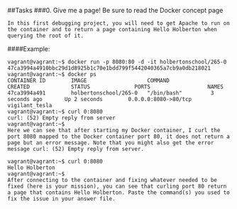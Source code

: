 ##Tasks
###0. Give me a page!
    Be sure to read the Docker concept page

    In this first debugging project, you will need to get Apache to run on the container and to return a page containing Hello Holberton when querying the root of it.

####Example:

    vagrant@vagrant:~$ docker run -p 8080:80 -d -it holbertonschool/265-0
    47ca3994a4910bbc29d1d8925b1c70e1bdd799f5442040365a7cb9a0db218021
    vagrant@vagrant:~$ docker ps
    CONTAINER ID        IMAGE                   COMMAND             CREATED             STATUS              PORTS                  NAMES
    47ca3994a491        holbertonschool/265-0   "/bin/bash"         3 seconds ago       Up 2 seconds        0.0.0.0:8080->80/tcp   vigilant_tesla
    vagrant@vagrant:~$ curl 0:8080
    curl: (52) Empty reply from server
    vagrant@vagrant:~$
    Here we can see that after starting my Docker container, I curl the port 8080 mapped to the Docker container port 80, it does not return a page but an error message. Note that you might also get the error message curl: (52) Empty reply from server.

    vagrant@vagrant:~$ curl 0:8080
    Hello Holberton
    vagrant@vagrant:~$
    After connecting to the container and fixing whatever needed to be fixed (here is your mission), you can see that curling port 80 return a page that contains Hello Holberton. Paste the command(s) you used to fix the issue in your answer file.
